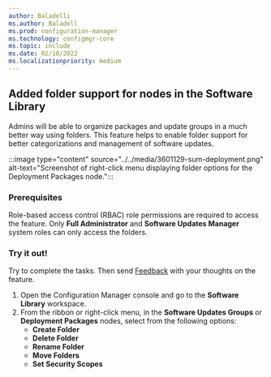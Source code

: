 ```yaml
---
author: Baladelli
ms.author: Baladell
ms.prod: configuration-manager
ms.technology: configmgr-core
ms.topic: include
ms.date: 02/10/2022
ms.localizationpriority: medium
---
```


## <a name="bkmk_folder"></a> Added folder support for nodes in the Software Library
<!--3601129-->

Admins will be able to organize packages and update groups in a much better way using folders. This feature helps to enable folder support for better categorizations and management of software updates. 

:::image type="content" source="../../media/3601129-sum-deployment.png" alt-text="Screenshot of right-click menu displaying folder options for the Deployment Packages node.":::

### Prerequisites 
Role-based access control (RBAC) role permissions are required to access the feature. Only **Full Administrator** and **Software Updates Manager** system roles can only access the folders. 

### Try it out!

Try to complete the tasks. Then send [Feedback](../../../../understand/product-feedback.md) with your thoughts on the feature.

1. Open the Configuration Manager console and go to the **Software Library** workspace.
1. From the ribbon or right-click menu, in the **Software Updates Groups** or **Deployment Packages** nodes, select from the following options:
   - **Create Folder**
   - **Delete Folder**
   - **Rename Folder**
   - **Move Folders**
   - **Set Security Scopes**
